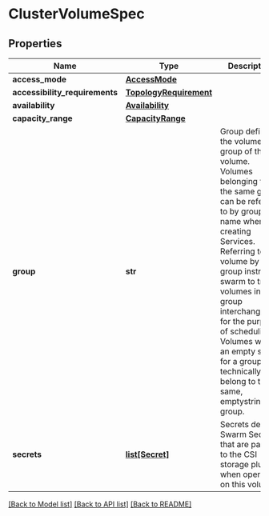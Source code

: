 # ClusterVolumeSpec

## Properties
Name | Type | Description | Notes
------------ | ------------- | ------------- | -------------
**access_mode** | [**AccessMode**](AccessMode.md) |  | [optional] 
**accessibility_requirements** | [**TopologyRequirement**](TopologyRequirement.md) |  | [optional] 
**availability** | [**Availability**](Availability.md) |  | [optional] 
**capacity_range** | [**CapacityRange**](CapacityRange.md) |  | [optional] 
**group** | **str** | Group defines the volume group of this volume. Volumes belonging to the same group can be referred to by group name when creating Services. Referring to a volume by group instructs swarm to treat volumes in that group interchangeably for the purpose of scheduling. Volumes with an empty string for a group technically all belong to the same, emptystring group. | [optional] 
**secrets** | [**list[Secret]**](Secret.md) | Secrets defines Swarm Secrets that are passed to the CSI storage plugin when operating on this volume. | [optional] 

[[Back to Model list]](../README.md#documentation-for-models) [[Back to API list]](../README.md#documentation-for-api-endpoints) [[Back to README]](../README.md)


